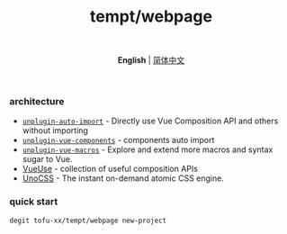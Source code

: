 <h1 align='center'>tempt/webpage</h1>

<br>

<p align='center'>
<b>English</b> | <a href="./README.zh-CN.md">简体中文</a>
</p>

<br>

### architecture

- [`unplugin-auto-import`](https://github.com/antfu/unplugin-auto-import) -
  Directly use Vue Composition API and others without importing
- [`unplugin-vue-components`](https://github.com/antfu/unplugin-vue-components) -
  components auto import
- [`unplugin-vue-macros`](https://github.com/sxzz/unplugin-vue-macros) - 
  Explore and extend more macros and syntax sugar to Vue.
- [VueUse](https://github.com/antfu/vueuse) - 
  collection of useful composition APIs
- [UnoCSS](https://github.com/unocss/unocss) - 
  The instant on-demand atomic CSS engine.


### quick start
```bash
degit tofu-xx/tempt/webpage new-project
```